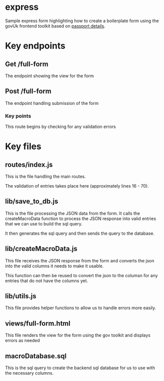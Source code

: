 # express
Sample express form highlighting how to create a boilerplate form using the govUk frontend toolkit based on [passport details](https://github.com/alphagov/govuk-frontend/tree/master/app/views/full-page-examples/passport-details).

# Key endpoints

##  Get /full-form

The endpoint showing the view for the form

##  Post /full-form

The endpoint handling submission of the form

### Key points

This route begins by checking for any validation errors 

# Key files

## routes/index.js

This is the file handling the main routes.

The validation of entries takes place here (approximately lines 16 - 70).

## lib/save_to_db.js

This is the file processing the JSON data from the form. It calls the createMacroData function to process the JSON response into valid entries that we can use to build the sql query.

It then generates the sql query and then sends the query to the database. 

## lib/createMacroData.js

This file receives the JSON response from the form and converts the json into the valid columns it needs to make it usable.

This function can then be reused to convert the json to the columsn for any entries that do not have the columns yet.

## lib/utils.js

This file provides helper functions to allow us to handle errors more easily.

## views/full-form.html

This file renders the view for the form using the gov toolkit and displays errors as needed

## macroDatabase.sql

This is the sql query to create the backend sql database for us to use with the necessary columns.